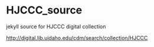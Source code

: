 # HJCCC_source

jekyll source for HJCCC digital collection

http://digital.lib.uidaho.edu/cdm/search/collection/HJCCC
